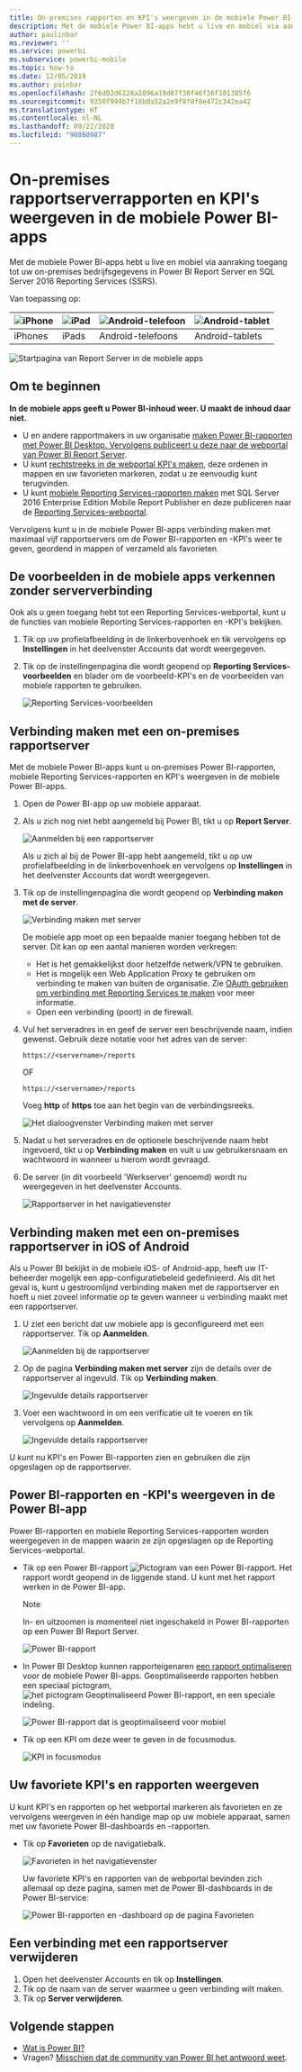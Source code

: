 ```yaml
---
title: On-premises rapporten en KPI's weergeven in de mobiele Power BI-apps
description: Met de mobiele Power BI-apps hebt u live en mobiel via aanraking toegang tot uw on-premises bedrijfsgegevens in SQL Server 2016 Reporting Services en Power BI Report Server.
author: paulinbar
ms.reviewer: ''
ms.service: powerbi
ms.subservice: powerbi-mobile
ms.topic: how-to
ms.date: 12/05/2019
ms.author: painbar
ms.openlocfilehash: 2f6d02d6128a2896a19d87f30f46f26f101385f6
ms.sourcegitcommit: 9350f994b7f18b0a52a2e9f8f8f8e472c342ea42
ms.translationtype: HT
ms.contentlocale: nl-NL
ms.lasthandoff: 09/22/2020
ms.locfileid: "90860987"
---
```

# <a name="view-on-premises-report-server-reports-and-kpis-in-the-power-bi-mobile-apps"></a>On-premises rapportserverrapporten en KPI's weergeven in de mobiele Power BI-apps

Met de mobiele Power BI-apps hebt u live en mobiel via aanraking toegang tot uw on-premises bedrijfsgegevens in Power BI Report Server en SQL Server 2016 Reporting Services (SSRS).

Van toepassing op:

| ![iPhone](./media/mobile-app-ssrs-kpis-mobile-on-premises-reports/iphone-logo-50-px.png) | ![iPad](./media/mobile-app-ssrs-kpis-mobile-on-premises-reports/ipad-logo-50-px.png) | ![Android-telefoon](./media/mobile-app-ssrs-kpis-mobile-on-premises-reports/android-phone-logo-50-px.png) | ![Android-tablet](./media/mobile-app-ssrs-kpis-mobile-on-premises-reports/android-tablet-logo-50-px.png) |
|:--- |:--- |:--- |:--- |
| iPhones |iPads |Android-telefoons |Android-tablets |


![Startpagina van Report Server in de mobiele apps](./media/mobile-app-ssrs-kpis-mobile-on-premises-reports/power-bi-ipad-pbi-report-server-home.png)

## <a name="first-things-first"></a>Om te beginnen
**In de mobiele apps geeft u Power BI-inhoud weer. U maakt de inhoud daar niet.**

* U en andere rapportmakers in uw organisatie [maken Power BI-rapporten met Power BI Desktop. Vervolgens publiceert u deze naar de webportal van Power BI Report Server](../../report-server/quickstart-create-powerbi-report.md). 
* U kunt [rechtstreeks in de webportal KPI's maken](/sql/reporting-services/working-with-kpis-in-reporting-services), deze ordenen in mappen en uw favorieten markeren, zodat u ze eenvoudig kunt terugvinden. 
* U kunt [mobiele Reporting Services-rapporten maken](/sql/reporting-services/mobile-reports/create-mobile-reports-with-sql-server-mobile-report-publisher) met SQL Server 2016 Enterprise Edition Mobile Report Publisher en deze publiceren naar de [Reporting Services-webportal](/sql/reporting-services/web-portal-ssrs-native-mode).  

Vervolgens kunt u in de mobiele Power BI-apps verbinding maken met maximaal vijf rapportservers om de Power BI-rapporten en -KPI's weer te geven, geordend in mappen of verzameld als favorieten. 

## <a name="explore-samples-in-the-mobile-apps-without-a-server-connection"></a>De voorbeelden in de mobiele apps verkennen zonder serververbinding
Ook als u geen toegang hebt tot een Reporting Services-webportal, kunt u de functies van mobiele Reporting Services-rapporten en -KPI's bekijken. 

1. Tik op uw profielafbeelding in de linkerbovenhoek en tik vervolgens op **Instellingen** in het deelvenster Accounts dat wordt weergegeven.

2. Tik op de instellingenpagina die wordt geopend op **Reporting Services-voorbeelden** en blader om de voorbeeld-KPI's en de voorbeelden van mobiele rapporten te gebruiken.
   
   ![Reporting Services-voorbeelden](./media/mobile-app-ssrs-kpis-mobile-on-premises-reports/power-bi-iphone-ssrs-samples.png)

## <a name="connect-to-an-on-premises-report-server"></a>Verbinding maken met een on-premises rapportserver
Met de mobiele Power BI-apps kunt u on-premises Power BI-rapporten, mobiele Reporting Services-rapporten en KPI's weergeven in de mobiele Power BI-apps. 

1. Open de Power BI-app op uw mobiele apparaat.
2. Als u zich nog niet hebt aangemeld bij Power BI, tikt u op **Report Server**.
   
   ![Aanmelden bij een rapportserver](./media/mobile-app-ssrs-kpis-mobile-on-premises-reports/power-bi-connect-to-rs-login.png)
   
   Als u zich al bij de Power BI-app hebt aangemeld, tikt u op uw profielafbeelding in de linkerbovenhoek en vervolgens op **Instellingen** in het deelvenster Accounts dat wordt weergegeven.
3. Tik op de instellingenpagina die wordt geopend op **Verbinding maken met de server**.
   
    ![Verbinding maken met server](./media/mobile-app-ssrs-kpis-mobile-on-premises-reports/power-bi-android-server-sign-in.png)

    De mobiele app moet op een bepaalde manier toegang hebben tot de server. Dit kan op een aantal manieren worden verkregen:
     * Het is het gemakkelijkst door hetzelfde netwerk/VPN te gebruiken.
     * Het is mogelijk een Web Application Proxy te gebruiken om verbinding te maken van buiten de organisatie. Zie [OAuth gebruiken om verbinding met Reporting Services te maken](mobile-oauth-ssrs.md) voor meer informatie.
     * Open een verbinding (poort) in de firewall.

4. Vul het serveradres in en geef de server een beschrijvende naam, indien gewenst. Gebruik deze notatie voor het adres van de server:
   
     `https://<servername>/reports`
   
     OF
   
     `https://<servername>/reports`
   
   Voeg **http** of **https** toe aan het begin van de verbindingsreeks.
   
    ![Het dialoogvenster Verbinding maken met server](./media/mobile-app-ssrs-kpis-mobile-on-premises-reports/power-bi-ios-connect-to-server-dialog.png)
5. Nadat u het serveradres en de optionele beschrijvende naam hebt ingevoerd, tikt u op **Verbinding maken** en vult u uw gebruikersnaam en wachtwoord in wanneer u hierom wordt gevraagd.
6. De server (in dit voorbeeld 'Werkserver' genoemd) wordt nu weergegeven in het deelvenster Accounts.
   
   ![Rapportserver in het navigatievenster](./media/mobile-app-ssrs-kpis-mobile-on-premises-reports/power-bi-iphone-left-nav-report-server.png)

## <a name="connect-to-an-on-premises-report-server-in-ios-or-android"></a>Verbinding maken met een on-premises rapportserver in iOS of Android

Als u Power BI bekijkt in de mobiele iOS- of Android-app, heeft uw IT-beheerder mogelijk een app-configuratiebeleid gedefinieerd. Als dit het geval is, kunt u gestroomlijnd verbinding maken met de rapportserver en hoeft u niet zoveel informatie op te geven wanneer u verbinding maakt met een rapportserver. 

1. U ziet een bericht dat uw mobiele app is geconfigureerd met een rapportserver. Tik op **Aanmelden**.

    ![Aanmelden bij de rapportserver](./media/mobile-app-ssrs-kpis-mobile-on-premises-reports/power-bi-config-server-sign-in.png)

2.  Op de pagina **Verbinding maken met server** zijn de details over de rapportserver al ingevuld. Tik op **Verbinding maken**.

    ![Ingevulde details rapportserver](./media/mobile-app-ssrs-kpis-mobile-on-premises-reports/power-bi-ios-remote-configure-connect-server.png)

3. Voer een wachtwoord in om een verificatie uit te voeren en tik vervolgens op **Aanmelden**. 

    ![Ingevulde details rapportserver](./media/mobile-app-ssrs-kpis-mobile-on-premises-reports/power-bi-config-server-address.png)

U kunt nu KPI's en Power BI-rapporten zien en gebruiken die zijn opgeslagen op de rapportserver.

## <a name="view-power-bi-reports-and-kpis-in-the-power-bi-app"></a>Power BI-rapporten en -KPI's weergeven in de Power BI-app
Power BI-rapporten en mobiele Reporting Services-rapporten worden weergegeven in de mappen waarin ze zijn opgeslagen op de Reporting Services-webportal. 

* Tik op een Power BI-rapport ![Pictogram van een Power BI-rapport](./media/mobile-app-ssrs-kpis-mobile-on-premises-reports/power-bi-rs-mobile-report-icon.png). Het rapport wordt geopend in de liggende stand. U kunt met het rapport werken in de Power BI-app.

    > [!NOTE]
  > In- en uitzoomen is momenteel niet ingeschakeld in Power BI-rapporten op een Power BI Report Server.
  
    ![Power BI-rapport](./media/mobile-app-ssrs-kpis-mobile-on-premises-reports/power-bi-iphone-report-server-report.png)
* In Power BI Desktop kunnen rapporteigenaren [een rapport optimaliseren](../../create-reports/desktop-create-phone-report.md) voor de mobiele Power BI-apps. Geoptimaliseerde rapporten hebben een speciaal pictogram, ![het pictogram Geoptimaliseerd Power BI-rapport](./media/mobile-app-ssrs-kpis-mobile-on-premises-reports/power-bi-rs-mobile-optimized-icon.png), en een speciale indeling.
  
    ![Power BI-rapport dat is geoptimaliseerd voor mobiel](./media/mobile-app-ssrs-kpis-mobile-on-premises-reports/power-bi-rs-mobile-optimized-report.png)
* Tik op een KPI om deze weer te geven in de focusmodus.
  
    ![KPI in focusmodus](./media/mobile-app-ssrs-kpis-mobile-on-premises-reports/pbi_ipad_ssmrp_tile.png)

## <a name="view-your-favorite-kpis-and-reports"></a>Uw favoriete KPI's en rapporten weergeven
U kunt KPI's en rapporten op het webportal markeren als favorieten en ze vervolgens weergeven in één handige map op uw mobiele apparaat, samen met uw favoriete Power BI-dashboards en -rapporten.

* Tik op **Favorieten** op de navigatiebalk.
  
   ![Favorieten in het navigatievenster](./media/mobile-app-ssrs-kpis-mobile-on-premises-reports/power-bi-ipad-faves-pbi-report-server-update.png)
  
   Uw favoriete KPI's en rapporten van de webportal bevinden zich allemaal op deze pagina, samen met de Power BI-dashboards in de Power BI-service:
  
   ![Power BI-rapporten en -dashboard op de pagina Favorieten](./media/mobile-app-ssrs-kpis-mobile-on-premises-reports/power-bi-ipad-favorites.png)

## <a name="remove-a-connection-to-a-report-server"></a>Een verbinding met een rapportserver verwijderen
1. Open het deelvenster Accounts en tik op **Instellingen**.
2. Tik op de naam van de server waarmee u geen verbinding wilt maken.
3. Tik op **Server verwijderen**.

## <a name="next-steps"></a>Volgende stappen
* [Wat is Power BI?](../../fundamentals/power-bi-overview.md)  
* Vragen? [Misschien dat de community van Power BI het antwoord weet](https://community.powerbi.com/).